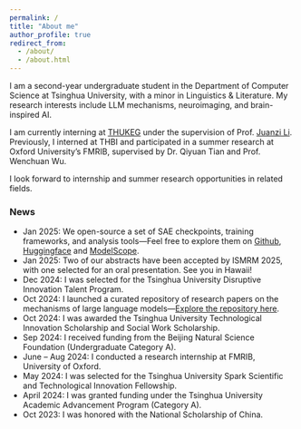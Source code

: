 ```yaml
---
permalink: /
title: "About me"
author_profile: true
redirect_from: 
  - /about/
  - /about.html
---
```

I am a second-year undergraduate student in the Department of Computer Science at Tsinghua University, with a minor in Linguistics & Literature. My research interests include LLM mechanisms, neuroimaging, and brain-inspired AI.

I am currently interning at [THUKEG](https://keg.cs.tsinghua.edu.cn/) under the supervision of Prof. [Juanzi Li](https://keg.cs.tsinghua.edu.cn/persons/ljz/index.html). Previously, I interned at THBI and participated in a summer research at Oxford University’s FMRIB, supervised by Dr. Qiyuan Tian and Prof. Wenchuan Wu.

I look forward to internship and summer research opportunities in related fields.

### News

* Jan 2025: We open-source a set of SAE checkpoints, training frameworks, and analysis tools—Feel free to explore them on [Github](https://github.com/THU-KEG/OpenSAE), [Huggingface](https://huggingface.co/collections/THU-KEG/opensae-llama-31-8b-6795f320a08d7b966aae535c) and [ModelScope](https://www.modelscope.cn/collections/OpenSAE-LLaMA-31-8B-39ba7b3cceb342).
* Jan 2025: Two of our abstracts have been accepted by ISMRM 2025, with one selected for an oral presentation. See you in Hawaii!
* Dec 2024: I was selected for the Tsinghua University Disruptive Innovation Talent Program.
* Oct 2024: I launched a curated repository of research papers on the mechanisms of large language models—[Explore the repository here](https://github.com/LeoJ-xy/Towards-LLM-Intelligence).
* Oct 2024: I was awarded the Tsinghua University Technological Innovation Scholarship and Social Work Scholarship.
* Sep 2024: I received funding from the Beijing Natural Science Foundation (Undergraduate Category A).
* June – Aug 2024: I conducted a research internship at FMRIB, University of Oxford.
* May 2024: I was selected for the Tsinghua University Spark Scientific and Technological Innovation Fellowship.
* April 2024: I was granted funding under the Tsinghua University Academic Advancement Program (Category A).
* Oct 2023: I was honored with the National Scholarship of China.
